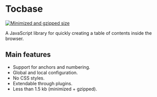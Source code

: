 # Tocbase

<a href="https://bundlephobia.com/package/tocbase" target="_blank"><img src="https://img.shields.io/bundlephobia/minzip/tocbase?color=green" alt="Minimized and gzipped size"></a>

A JavaScript library for quickly creating a table of contents inside the browser.

## Main features

- Support for anchors and numbering.
- Global and local configuration.
- No CSS styles.
- Extendable through plugins.
- Less than 1.5 kb (minimized + gzipped).
